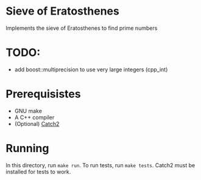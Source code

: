 # Sieve of Eratosthenes

Implements the sieve of Eratosthenes to find prime numbers

# TODO:
- add boost::multiprecision to use very large integers (cpp_int)

# Prerequisistes

- GNU make
- A C++ compiler
- (Optional) [Catch2](https://github.com/catchorg/Catch2)

# Running

In this directory, run `make run`. To run tests, run `make tests`. Catch2 must
be installed for tests to work.
